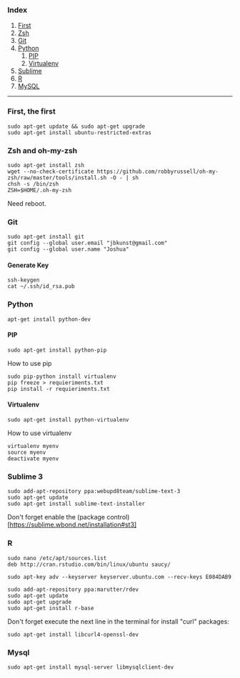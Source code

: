 ### Index

1. [First](#first-the-first)
2. [Zsh](#zsh-and-oh-my-zsh)
3. [Git](#git)
4. [Python](#python)
	1. [PIP](#pip)
	2. [Virtualenv](#virtualenv)
5. [Sublime](#sublime)
6. [R](#r)
8. [MySQL](#myslq)

***

### First, the first
```
sudo apt-get update && sudo apt-get upgrade
sudo apt-get install ubuntu-restricted-extras
```

### Zsh and oh-my-zsh
```
sudo apt-get install zsh
wget --no-check-certificate https://github.com/robbyrussell/oh-my-zsh/raw/master/tools/install.sh -O - | sh
chsh -s /bin/zsh
ZSH=$HOME/.oh-my-zsh
```

Need reboot.


### Git
```
sudo apt-get install git
git config --global user.email "jbkunst@gmail.com"
git config --global user.name "Joshua"
```

#### Generate Key
```
ssh-keygen
cat ~/.ssh/id_rsa.pub
```

### Python

```
apt-get install python-dev
```

#### PIP
```
sudo apt-get install python-pip
```

How to use pip
```
sudo pip-python install virtualenv
pip freeze > requieriments.txt
pip install -r requieriments.txt
```

#### Virtualenv

```
sudo apt-get install python-virtualenv
```


How to use virtualenv
```
virtualenv myenv
source myenv
deactivate myenv
```

### Sublime 3
```
sudo add-apt-repository ppa:webupd8team/sublime-text-3
sudo apt-get update
sudo apt-get install sublime-text-installer
```

Don't forget enable the (package control)[https://sublime.wbond.net/installation#st3]



### R
```
sudo nano /etc/apt/sources.list    
deb http://cran.rstudio.com/bin/linux/ubuntu saucy/
```

```
sudo apt-key adv --keyserver keyserver.ubuntu.com --recv-keys E084DAB9
```

```
sudo add-apt-repository ppa:marutter/rdev
sudo apt-get update
sudo apt-get upgrade
sudo apt-get install r-base
```

Don't forget execute the next line in the terminal for install "curl" packages:

```
sudo apt-get install libcurl4-openssl-dev
```

### Mysql
```
sudo apt-get install mysql-server libmysqlclient-dev
```

